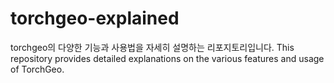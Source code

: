 # torchgeo-explained
torchgeo의 다양한 기능과 사용법을 자세히 설명하는 리포지토리입니다.
This repository provides detailed explanations on the various features and usage of TorchGeo.
